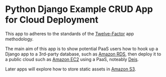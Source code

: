 # Python Django Example CRUD App for Cloud Deployment

This app to adheres to the standards of the [Twelve-Factor](http://12factor.net/) app methodology.

The main aim of this app is to show potential PaaS users how to hook up a Django app to a 3rd-party database, such as [Amazon RDS](http://aws.amazon.com/rds/), then deploy it to a public cloud such as [Amazon EC2](http://aws.amazon.com/ec2/) using a PaaS, noteably [Deis](http://deis.io).

Later apps will explore how to store static assets in [Amazon S3](http://aws.amazon.com/s3/).
